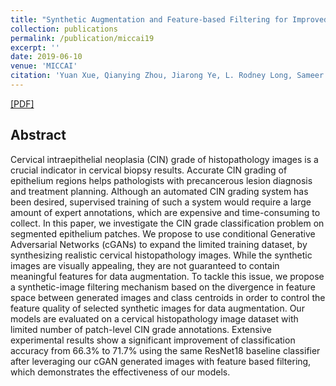```yaml
---
title: "Synthetic Augmentation and Feature-based Filtering for Improved Cervical Histopathology Image Classification"
collection: publications
permalink: /publication/miccai19
excerpt: ''
date: 2019-06-10
venue: 'MICCAI'
citation: 'Yuan Xue, Qianying Zhou, Jiarong Ye, L. Rodney Long, Sameer Antani, Carl Cornwell, Zhiyun Xue, Xiaolei Huang (2019). &quot;Synthetic Augmentation and Feature-Based Filtering for Improved Cervical Histopathology Image Classification.&quot; <i>MICCAI 2019</i>'
---
```

[[PDF]](https://qycode.me/files/miccai19.pdf)

## Abstract
Cervical intraepithelial neoplasia (CIN) grade of histopathology images is a crucial indicator in cervical biopsy results. Accurate CIN grading of epithelium regions helps pathologists with precancerous lesion diagnosis and treatment planning. Although an automated CIN grading system has been desired, supervised training of such a system would require a large amount of expert annotations, which are expensive and time-consuming to collect. In this paper, we investigate the CIN grade classification problem on segmented epithelium patches. We propose to use conditional Generative Adversarial Networks (cGANs) to expand the limited training dataset, by synthesizing realistic cervical histopathology images. While the synthetic images are visually appealing, they are not guaranteed to contain meaningful features for data augmentation. To tackle this issue, we propose a synthetic-image filtering mechanism based on the divergence in feature space between generated images and class centroids in order to control the feature quality of selected synthetic images for data augmentation. Our models are evaluated on a cervical histopathology image dataset with limited number of patch-level CIN grade annotations. Extensive experimental results show a significant improvement of classification accuracy from 66.3% to 71.7% using the same ResNet18 baseline classifier after leveraging our cGAN generated images with feature based filtering, which demonstrates the effectiveness of our models.

